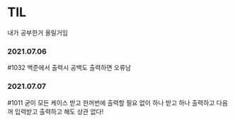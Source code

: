 # TIL

내가 공부한거 올릴거임

### 2021.07.06  

#1032 백준에서 출력시 공백도 출력하면 오류남

### 2021.07.07

#1011 굳이 모든 케이스 받고 한꺼번에 출력할 필요 없이 하나 받고 하나 출력하고 다음꺼 입력받고 출력하고 해도 상관 없다!

